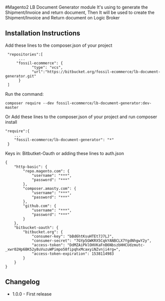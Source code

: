 #Magento2 LB Document Generator module 
It's using to generate the Shipment/Invoice and return document,
Then It will be used to create the Shipment/Invoice and Return document on Logic Broker

Installation Instructions
--------------------------
Add these lines to the composer.json of your project

```
 "repositories":[
      ...
     "fossil-ecommerce": {
            "type": "vcs",
            "url":"https://bitbucket.org/fossil-ecommerce/lb-document-generator.git"
      }
 ]
```

Run the command:
```
composer require --dev fossil-ecommerce/lb-document-generator:dev-master
```
Or
Add these lines to the composer.json of your project and run composer install

```
"require":{
    ...
    "fossil-ecommerce/lb-document-generator": "*"
 }
```

Keys in: Bitbutket-Oauth or adding these lines to auth.json
```
{
    "http-basic": {
        "repo.magento.com": {
            "username": "***",
            "password": "***"
        },
        "composer.amasty.com": {
            "username": "***",
            "password": "***"
        },
        "github.com": {
            "username": "***",
            "password": "***"
        }
    },
    "bitbucket-oauth": {
        "bitbucket.org": {
            "consumer-key": "bBd6htKsuHTEt7J7LJ",
            "consumer-secret": "7GYp5GWKRX5CqkYANBCLX7YgdNhgwY2y",
            "access-token": "DdMZAiPklOHVKaFnB6NbszbHHCUdzmutc-_xwr02Hp6BK52y8uVuzuWPimpo58fipqhxMcaxyiNZvnji4rg=",
            "access-token-expiration": 1538114983
        }
    }
}
```

Changelog
----------

* 1.0.0 - First release